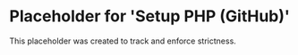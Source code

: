 ﻿# Placeholder for 'Setup PHP (GitHub)'
This placeholder was created to track and enforce strictness.
